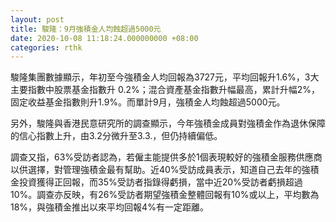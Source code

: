```yaml
---
layout: post
title: 駿隆：9月強積金人均蝕超過5000元
date: 2020-10-08 11:18:24.000000000 +08:00
categories: rthk
---
```


駿隆集團數據顯示，年初至今強積金人均回報為3727元，平均回報升1.6%，3大主要指數中股票基金指數升 0.2%；混合資產基金指數升幅最高，累計升幅2%，固定收益基金指數則升1.9%。而單計9月，強積金人均蝕超過5000元。

另外，駿隆與香港民意研究所的調查顯示，今年強積金成員對強積金作為退休保障的信心指數上升，由3.2分微升至3.3.，但仍持續偏低。

調查又指，63%受訪者認為，若僱主能提供多於1個表現較好的強積金服務供應商以供選擇，對管理強積金最有幫助。近40%受訪成員表示，知道自己去年的強積金投資獲得正回報，而35%受訪者指錄得虧損，當中近20%受訪者虧損超過10%。調查亦反映，有26%受訪者期望強積金整體回報有10%或以上，平均數為18%，與強積金推出以來平均回報4%有一定距離。
